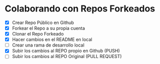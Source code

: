 # Colaborando con Repos Forkeados

- [x] Crear Repo Público en Github
- [x] Forkear el Repo a su propia cuenta
- [x] Clonar el Repo Forkeado
- [x] Hacer cambios en el README en local
- [ ] Crear una rama de desarrollo local
- [x] Subir los cambios al REPO propio en Github (PUSH)
- [ ] Subir los cambios al REPO Original (PULL REQUEST)
